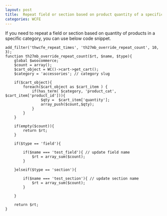 ```yaml
---
layout: post
title:  Repeat field or section based on product quantity of a specific category - WooCommerce Checkout Field Editor Pro
categories: WCFE
---
```


If you need to repeat a field or section based on quantity of products in a specific category, you can use below code snippet.

	add_filter('thwcfe_repeat_times', 'th27mb_override_repeat_count', 10, 3);
	function th27mb_override_repeat_count($rt, $name, $type){
		global $woocommerce;
		$count = array();
		$cart_object = WC()->cart->get_cart();
		$category = 'accessories'; // category slug

		if($cart_object){
			foreach($cart_object as $cart_item ) {
				if(has_term( $category, 'product_cat', $cart_item['product_id'])){
					$qty =  $cart_item['quantity'];
					array_push($count,$qty);
				}
			}
		}
		
		if(empty($count)){
			return $rt;
		}
		
		if($type == 'field'){
			
			if($name === 'test_field'){ // update field name
				$rt = array_sum($count);
			}
			
		}elseif($type == 'section'){

			if($name === 'test_section'){ // update section name
				$rt = array_sum($count);
			}
			
		}
		
		return $rt;
	}
